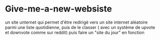 # Give-me-a-new-websiste
un site unternet qui permet d'être redirigé vers un site internet aléatoire parmi une liste quotidienne, puis de le classer ( avec un système de upvote et downvote comme sur reddit) puis faire un "site du jour" en fonction
